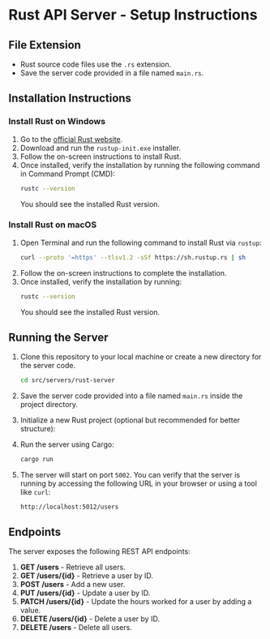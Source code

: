 
# Rust API Server - Setup Instructions

## File Extension
- Rust source code files use the `.rs` extension.
- Save the server code provided in a file named `main.rs`.

## Installation Instructions

### Install Rust on Windows
1. Go to the [official Rust website](https://www.rust-lang.org/tools/install).
2. Download and run the `rustup-init.exe` installer.
3. Follow the on-screen instructions to install Rust.
4. Once installed, verify the installation by running the following command in Command Prompt (CMD):
   ```sh
   rustc --version
   ```
   You should see the installed Rust version.

### Install Rust on macOS
1. Open Terminal and run the following command to install Rust via `rustup`:
   ```sh
   curl --proto '=https' --tlsv1.2 -sSf https://sh.rustup.rs | sh
   ```
2. Follow the on-screen instructions to complete the installation.
3. Once installed, verify the installation by running:
   ```sh
   rustc --version
   ```
   You should see the installed Rust version.

## Running the Server

1. Clone this repository to your local machine or create a new directory for the server code.
   ```sh
   cd src/servers/rust-server
   ```
1. Save the server code provided into a file named `main.rs` inside the project directory.

1. Initialize a new Rust project (optional but recommended for better structure):
  
1. Run the server using Cargo:
   ```sh
   cargo run
   ```

1. The server will start on port `5002`. You can verify that the server is running by accessing the following URL in your browser or using a tool like `curl`:
   ```
   http://localhost:5012/users
   ```

## Endpoints

The server exposes the following REST API endpoints:

1. **GET /users** - Retrieve all users.
2. **GET /users/{id}** - Retrieve a user by ID.
3. **POST /users** - Add a new user.
4. **PUT /users/{id}** - Update a user by ID.
5. **PATCH /users/{id}** - Update the hours worked for a user by adding a value.
6. **DELETE /users/{id}** - Delete a user by ID.
7. **DELETE /users** - Delete all users.
